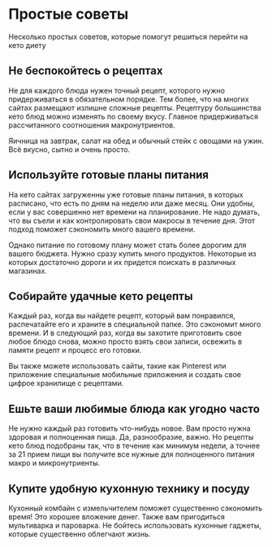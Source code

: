 # Простые советы

Несколько простых советов, которые помогут решиться перейти на кето диету

## Не беспокойтесь о рецептах

Не для каждого блюда нужен точный рецепт, которого нужно придерживаться в обязательном порядке. Тем более, что на многих сайтах размещают излишне сложные рецепты. Рецептуру большинства кето блюд можно изменять по своему вкусу.  Главное придерживаться рассчитанного соотношения макронутриентов. 

Яичница на завтрак, салат на обед и обычный стейк с овощами на ужин. Всё вкусно, сытно и очень просто.

## Используйте готовые планы питания

На кето сайтах загруженны уже готовые планы питания, в которых расписано, что есть по дням на неделю или даже месяц.  Они удобны, если у вас совершенно нет времени на планирование. Не надо думать, что вы съели и как контролировать свои макросы в течение дня. Этот подход поможет сэкономить много вашего времени.

Однако питание по готовому плану может стать более дорогим для вашего бюджета. Нужно сразу купить много продуктов. Некоторые из которых достаточно дороги и их придется поискать в различных магазинах.

## Собирайте удачные кето рецепты

Каждый раз, когда вы найдете рецепт, который вам понравился, распечатайте его и храните в специальной папке. Это сэкономит много времени. И в следующий раз, когда вы захотите приготовить свое любое блюдо снова, можно просто взять свои записи, освежить в памяти рецепт и процесс его готовки. 

Вы также можете использовать сайты, такие как Pinterest или приложение специальные мобильные приложения и создать свое цифрое хранилище с рецептами.



## Ешьте ваши любимые блюда как угодно часто

Не нужно каждый раз готовить что-нибудь новое. Вам просто нужна здоровая и полноценная пища. Да, разнообразие, важно. Но рецепты кето блюд подобраны так, что в течение как минимум недели, а точнее за 21 прием пищи вы получите все нужные для полноценного питания макро и микронутриенты.



## Купите удобную кухонную технику и посуду

Кухонный комбайн с измельчителем поможет существенно сэкономить время! Это хорошее вложение денег. Также вам пригодиться мультиварка и пароварка. Не бойтесь использовать кухонные гаджеты, которые существенно облегчают жизнь.
